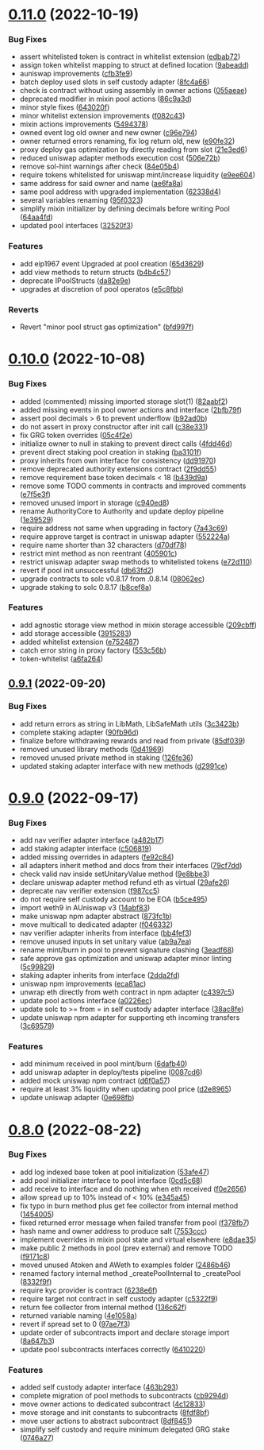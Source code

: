 # [0.11.0](https://github.com/rigoblock/v3-contracts/compare/v0.10.0...v0.11.0) (2022-10-19)


### Bug Fixes

* assert whitelisted token is contract in whitelist extension ([edbab72](https://github.com/rigoblock/v3-contracts/commit/edbab7258f930a08410432e848c40b34c78d4b08))
* assign token whitelist mapping to struct at defined location ([9abeadd](https://github.com/rigoblock/v3-contracts/commit/9abeadda6670573aef9a0915b3ae012fb940a63a))
* auniswap improvements ([cfb3fe9](https://github.com/rigoblock/v3-contracts/commit/cfb3fe9d5b4fa2552de759654bd455b8963a3790))
* batch deploy used slots in self custody adapter ([8fc4a66](https://github.com/rigoblock/v3-contracts/commit/8fc4a661283dc955713988e87051785036a54334))
* check is contract without using assembly in owner actions ([055aeae](https://github.com/rigoblock/v3-contracts/commit/055aeaecf522c9f249861f1ceb207de323411e44))
* deprecated modifier in mixin pool actions ([86c9a3d](https://github.com/rigoblock/v3-contracts/commit/86c9a3da0ddd4664096d15c020eca6953ab17336))
* minor style fixes ([643020f](https://github.com/rigoblock/v3-contracts/commit/643020fb14042f49a188854f30abeab4689d35a5))
* minor whitelist extension improvements ([f082c43](https://github.com/rigoblock/v3-contracts/commit/f082c43749a78cddaab83dbf397541668bf7605a))
* mixin actions improvements ([5494378](https://github.com/rigoblock/v3-contracts/commit/549437870f6f243a3c85751fb679bf1f7200b2b3))
* owned event log old owner and new owner ([c96e794](https://github.com/rigoblock/v3-contracts/commit/c96e79499b8cbd4f6f7dd9c907a26ad4d3fe29b9))
* owner returned errors renaming, fix log return old, new ([e90fe32](https://github.com/rigoblock/v3-contracts/commit/e90fe320f6d08f592eafdc4660fb0d78bfd756c2))
* proxy deploy gas optimization by directly reading from slot ([21e3ed6](https://github.com/rigoblock/v3-contracts/commit/21e3ed66227ebbcba9511e5cf770170d4098285b))
* reduced uniswap adapter methods execution cost ([506e72b](https://github.com/rigoblock/v3-contracts/commit/506e72b344c92463e5d3dee0098c86584d8c5c90))
* remove sol-hint warnings after check ([84e05b4](https://github.com/rigoblock/v3-contracts/commit/84e05b4114e30a3fb1b20db0219007adf7e986ab))
* require tokens whitelisted for uniswap mint/increase liquidity ([e9ee604](https://github.com/rigoblock/v3-contracts/commit/e9ee604370126e1b66c4461cf14a98028b69751b))
* same address for said owner and name ([ae6fa8a](https://github.com/rigoblock/v3-contracts/commit/ae6fa8a20b19d63aac9fe312f2b498fc4f1cb34e))
* same pool address with upgraded implementation ([62338d4](https://github.com/rigoblock/v3-contracts/commit/62338d45906d9feb2905cb35c1ca471c75e35a59))
* several variables renaming ([95f0323](https://github.com/rigoblock/v3-contracts/commit/95f0323f42833cc492aafe52ea989b16284b8f03))
* simplify mixin initializer by defining decimals before writing Pool ([64aa4fd](https://github.com/rigoblock/v3-contracts/commit/64aa4fd0b561fe0c22a6fcf3566480002b681f3f))
* updated pool interfaces ([32520f3](https://github.com/rigoblock/v3-contracts/commit/32520f3de37747e3a11fac68510f6e4943207e1c))


### Features

* add eip1967 event Upgraded at pool creation ([65d3629](https://github.com/rigoblock/v3-contracts/commit/65d36297ea9bca509fc62949367164987616811b))
* add view methods to return structs ([b4b4c57](https://github.com/rigoblock/v3-contracts/commit/b4b4c574fb12c950957e34a2893a5a8c9d21a2dd))
* deprecate IPoolStructs ([da82e9e](https://github.com/rigoblock/v3-contracts/commit/da82e9eb0e7f04008cc973eae0ac8b0842d44571))
* upgrades at discretion of pool operatos ([e5c8fbb](https://github.com/rigoblock/v3-contracts/commit/e5c8fbb26ab131603e2feb850b3be624e5c11608))


### Reverts

* Revert "minor pool struct gas optimization" ([bfd997f](https://github.com/rigoblock/v3-contracts/commit/bfd997fb71c89129a9917d4cb40369854f16de91))



# [0.10.0](https://github.com/rigoblock/v3-contracts/compare/v0.9.1...v0.10.0) (2022-10-08)


### Bug Fixes

* added (commented) missing imported storage slot(1) ([82aabf2](https://github.com/rigoblock/v3-contracts/commit/82aabf27943e529a5608ca3672b3683ae020292b))
* added missing events in pool owner actions and interface ([2bfb79f](https://github.com/rigoblock/v3-contracts/commit/2bfb79f3d84d7af104cd9508ac5be764e26aa62d))
* assert pool decimals > 6 to prevent underflow ([b92ad0b](https://github.com/rigoblock/v3-contracts/commit/b92ad0bfc1aa1a33fcfabb0798c5255f9ec61330))
* do not assert in proxy constructor after init call ([c38e331](https://github.com/rigoblock/v3-contracts/commit/c38e3315084232a0084c71bf39a6e3596f15519e))
* fix GRG token overrides ([05c4f2e](https://github.com/rigoblock/v3-contracts/commit/05c4f2ed5427092728a82bbbfd3279aaccf050af))
* initialize owner to null in staking to prevent direct calls ([4fdd46d](https://github.com/rigoblock/v3-contracts/commit/4fdd46d8bf85c35e2a023e89afd8b62270653ffb))
* prevent direct staking pool creation in staking ([ba3101f](https://github.com/rigoblock/v3-contracts/commit/ba3101ff7ce9495050140092f4fea0216c752075))
* proxy inherits from own interface for consistency ([dd91970](https://github.com/rigoblock/v3-contracts/commit/dd919706b65bd794f3401e39cf2038f99af12aa0))
* remove deprecated authority extensions contract ([2f9dd55](https://github.com/rigoblock/v3-contracts/commit/2f9dd559841c37da1bed17b696b6675cf5bdccbf))
* remove requirement base token decimals < 18 ([b439d9a](https://github.com/rigoblock/v3-contracts/commit/b439d9a15c587793bf53c38cfbe147b4ab7764a1))
* remove some TODO comments in contracts and improved comments ([e7f5e3f](https://github.com/rigoblock/v3-contracts/commit/e7f5e3f2d35dcdbbe46dc150d2d6307b767fe131))
* removed unused import in storage ([c940ed8](https://github.com/rigoblock/v3-contracts/commit/c940ed8d69b019cce343dac96b9d739f4b49cf78))
* rename AuthorityCore to Authority and update deploy pipeline ([1e39529](https://github.com/rigoblock/v3-contracts/commit/1e39529e8e9040b4a4f8c917195c3ea0d7e8c3d2))
* require address not same when upgrading in factory ([7a43c69](https://github.com/rigoblock/v3-contracts/commit/7a43c695cee843e545c15b87f92ba38d91b6a2a1))
* require approve target is contract in uniswap adapter ([552224a](https://github.com/rigoblock/v3-contracts/commit/552224ab3a25d8dda96155e897abcc134ed62fc2))
* require name shorter than 32 characters ([d70df78](https://github.com/rigoblock/v3-contracts/commit/d70df783bab65a0db4a780cd7e66669e31290b94))
* restrict mint method as non reentrant ([405901c](https://github.com/rigoblock/v3-contracts/commit/405901cac9569801accd5f399389c364f32ba9ef))
* restrict uniswap adapter swap methods to whitelisted tokens ([e72d110](https://github.com/rigoblock/v3-contracts/commit/e72d110b87f23ffd63fcac6dc34f439c462ed05c))
* revert if pool init unsuccessful ([db63fd2](https://github.com/rigoblock/v3-contracts/commit/db63fd255130b1e3cac9f75a4085112de458dc41))
* upgrade contracts to solc v0.8.17 from .0.8.14 ([08062ec](https://github.com/rigoblock/v3-contracts/commit/08062ecb69300c5b660cb40eaa0faf956545c9c5))
* upgrade staking to solc 0.8.17 ([b8cef8a](https://github.com/rigoblock/v3-contracts/commit/b8cef8a229136e134b1d551d8dc50d9a17d78572))


### Features

* add agnostic storage view method in mixin storage accessible ([209cbff](https://github.com/rigoblock/v3-contracts/commit/209cbff46886d6540df88fee9347cf259d2eda65))
* add storage accessible ([3915283](https://github.com/rigoblock/v3-contracts/commit/3915283d31fd50c7d94710a1fa0150ef8ed2165d))
* added whitelist extension ([e752487](https://github.com/rigoblock/v3-contracts/commit/e752487a287749079028493398aba5302c1f1d0b))
* catch error string in proxy factory ([553c56b](https://github.com/rigoblock/v3-contracts/commit/553c56b43864a1e018eae9a719b8d669fac4b0c9))
* token-whitelist ([a6fa264](https://github.com/rigoblock/v3-contracts/commit/a6fa26482394f19760b5a862e1da00c7108a829b))



## [0.9.1](https://github.com/rigoblock/v3-contracts/compare/v0.9.0...v0.9.1) (2022-09-20)


### Bug Fixes

* add return errors as string in LibMath, LibSafeMath utils ([3c3423b](https://github.com/rigoblock/v3-contracts/commit/3c3423be9d1b2ae66cde3f7aaed49a4177977728))
* complete staking adapter ([90fb96d](https://github.com/rigoblock/v3-contracts/commit/90fb96d7523b9884cf885aba3efe8eba47ef83ec))
* finalize before withdrawing rewards and read from private ([85df039](https://github.com/rigoblock/v3-contracts/commit/85df0396be1f24d0c3e7a1184baf77ca801711e1))
* removed unused library methods ([0d41969](https://github.com/rigoblock/v3-contracts/commit/0d41969735218a8939c274229230a57d5cf96070))
* removed unused private method in staking ([126fe36](https://github.com/rigoblock/v3-contracts/commit/126fe36d22952bb8b95f8311d41c075ef5cdb04e))
* updated staking adapter interface with new methods ([d2991ce](https://github.com/rigoblock/v3-contracts/commit/d2991ce7941d78537736b51521f0639eff14a1f7))



# [0.9.0](https://github.com/rigoblock/v3-contracts/compare/v0.8.0...v0.9.0) (2022-09-17)


### Bug Fixes

* add nav verifier adapter interface ([a482b17](https://github.com/rigoblock/v3-contracts/commit/a482b17c7ae942006b38daa3da08ac0172a03f97))
* add staking adapter interface ([c506819](https://github.com/rigoblock/v3-contracts/commit/c506819839701a0ecd04e6def94596ad1f9db5d9))
* added missing overrides in adapters ([fe92c84](https://github.com/rigoblock/v3-contracts/commit/fe92c847fafec1a66a0695b294ca111706c40b58))
* all adapters inherit method and docs from their interfaces ([79cf7dd](https://github.com/rigoblock/v3-contracts/commit/79cf7dd8b747c9fb0a55738f5808bed9b3106b11))
* check valid nav inside setUnitaryValue method ([9e8bbe3](https://github.com/rigoblock/v3-contracts/commit/9e8bbe3ce8de68e786d3dc7fbbdc945bbfe62433))
* declare uniswap adapter method refund eth as virtual ([29afe26](https://github.com/rigoblock/v3-contracts/commit/29afe26eefdd3a05775f66f24ed17195f6061040))
* deprecate nav verifier extension ([f987cc5](https://github.com/rigoblock/v3-contracts/commit/f987cc5c652c66c7a59c5d8f271ea257e687151c))
* do not require self custody account to be EOA ([b5ce495](https://github.com/rigoblock/v3-contracts/commit/b5ce495d4b52120323ecc08e575e2acba3cca611))
* import weth9 in AUniswap v3 ([14abf83](https://github.com/rigoblock/v3-contracts/commit/14abf83a8729b48f030ddb2ba894e9d43e1435f6))
* make uniswap npm adapter abstract ([873fc1b](https://github.com/rigoblock/v3-contracts/commit/873fc1b2a42acdb7b41667b7addf5c467efc4b41))
* move multicall to dedicated adapter ([f046332](https://github.com/rigoblock/v3-contracts/commit/f046332ba71c3b43b74caf77bc40074c4eb41c16))
* nav verifier adapter inherits from interface ([bb4fef3](https://github.com/rigoblock/v3-contracts/commit/bb4fef3ba1d042b3d3631399c23076339edc9d94))
* remove unused inputs in set unitary value ([ab9a7ea](https://github.com/rigoblock/v3-contracts/commit/ab9a7eaf89befd80c50ad74d322348769127ebd0))
* rename mint/burn in pool to prevent signature clashing ([3eadf68](https://github.com/rigoblock/v3-contracts/commit/3eadf68b2660566efab8903c600ca550caad9fe9))
* safe approve gas optimization and uniswap adapter minor linting ([5c99829](https://github.com/rigoblock/v3-contracts/commit/5c99829d54545024f46b0a61f8301c80ab3e5307))
* staking adapter inherits from interface ([2dda2fd](https://github.com/rigoblock/v3-contracts/commit/2dda2fd4de384e0f317d3f1dc5af905cc5d974a2))
* uniswap npm improvements ([eca81ac](https://github.com/rigoblock/v3-contracts/commit/eca81acedaac50f09ccc9b7ea7c25d1c5aaa0c54))
* unwrap eth directly from weth contract in npm adapter ([c4397c5](https://github.com/rigoblock/v3-contracts/commit/c4397c543d93068fe747bd5b2452cde43b205c02))
* update pool actions interface ([a0226ec](https://github.com/rigoblock/v3-contracts/commit/a0226ecde4b72abcb8a121413e4fa80a4b84e74a))
* update solc to >= from = in self custody adapter interface ([38ac8fe](https://github.com/rigoblock/v3-contracts/commit/38ac8fe7dab6fe09989d76d68327c61d7e95c631))
* update uniswap npm adapter for supporting eth incoming transfers ([3c69579](https://github.com/rigoblock/v3-contracts/commit/3c695798c6ea8525e89ef22fcbf1d3b1a56d0cb9))


### Features

* add minimum received in pool mint/burn ([6dafb40](https://github.com/rigoblock/v3-contracts/commit/6dafb40329069b3d3e89bef269258c7fb991899a))
* add uniswap adapter in deploy/tests pipeline ([0087cd6](https://github.com/rigoblock/v3-contracts/commit/0087cd68f8b0aca04d0967ef49d188f57ac6b98f))
* added mock uniswap npm contract ([d6f0a57](https://github.com/rigoblock/v3-contracts/commit/d6f0a578e2351bea74ca6531e59f51e934342e68))
* require at least 3% liquidity when updating pool price ([d2e8965](https://github.com/rigoblock/v3-contracts/commit/d2e8965944d54af83caedc1e767a469a1d5c2734))
* update uniswap adapter ([0e698fb](https://github.com/rigoblock/v3-contracts/commit/0e698fb302d0bebd801a1a9594cc288bfa1e695b))



# [0.8.0](https://github.com/rigoblock/v3-contracts/compare/v0.7.0...v0.8.0) (2022-08-22)


### Bug Fixes

* add log indexed base token at pool initialization ([53afe47](https://github.com/rigoblock/v3-contracts/commit/53afe47b7d21f10cd8d92fe761d437d05dc38b5c))
* add pool initializer interface to pool interface ([0cd5c68](https://github.com/rigoblock/v3-contracts/commit/0cd5c68d2a83a910d2c11b3408c278a07d5dc133))
* add receive to interface and do nothing when eth received ([f0e2656](https://github.com/rigoblock/v3-contracts/commit/f0e26565ad5bd5c2203faf18b0e5dd5677cf1849))
* allow spread up to 10% instead of < 10% ([e345a45](https://github.com/rigoblock/v3-contracts/commit/e345a45121ef9763dd481e845212ee49d4063b52))
* fix typo in burn method plus get fee collector from internal method ([1454005](https://github.com/rigoblock/v3-contracts/commit/14540052e17c2dc2b57db6b937e3fa5cc006fd88))
* fixed returned error message when failed transfer from pool ([f378fb7](https://github.com/rigoblock/v3-contracts/commit/f378fb76df8f176a9119f3433a5563e3a0c4d880))
* hash name and owner address to produce salt ([7553ccc](https://github.com/rigoblock/v3-contracts/commit/7553cccbde8b7814a5907d2697d91f0322e7dc7d))
* implement overrides in mixin pool state and virtual elsewhere ([e8dae35](https://github.com/rigoblock/v3-contracts/commit/e8dae35ab4c303df236f5845de607b9c157139e3))
* make public 2 methods in pool (prev external) and remove TODO ([f9171c8](https://github.com/rigoblock/v3-contracts/commit/f9171c8d63145398671c46db6d912d3c2df3b1e6))
* moved unused Atoken and AWeth to examples folder ([2486b46](https://github.com/rigoblock/v3-contracts/commit/2486b46a7e0de50b0bfe52e8b1dc5a010954d3b0))
* renamed factory internal method _createPoolInternal to _createPool ([8332f9f](https://github.com/rigoblock/v3-contracts/commit/8332f9f5aade330e0be5e1030a7f6bf369cf4d56))
* require kyc provider is contract ([6238e6f](https://github.com/rigoblock/v3-contracts/commit/6238e6f7eb771ca8879f30b7ef41ca0f252c4e4d))
* require target not contract in self custody adapter ([c5322f9](https://github.com/rigoblock/v3-contracts/commit/c5322f9c49143f7bdcaebcb0d20c3cadb3706429))
* return fee collector from internal method ([136c62f](https://github.com/rigoblock/v3-contracts/commit/136c62f1819fe6dba4981ecf792abd47f5c0b1d0))
* returned variable naming ([4e1058a](https://github.com/rigoblock/v3-contracts/commit/4e1058ad5bc46750a82ff7116208cb8162e31c9f))
* revert if spread set to 0 ([97ae7f3](https://github.com/rigoblock/v3-contracts/commit/97ae7f3d19e538f788002a6cde64d7949e7c3e59))
* update order of subcontracts import and declare storage import ([8a647b3](https://github.com/rigoblock/v3-contracts/commit/8a647b3430cddbdde9c48b8e647f5f5d1a113617))
* update pool subcontracts interfaces correctly ([6410220](https://github.com/rigoblock/v3-contracts/commit/6410220ddad288851289fe693ab72ef96347e438))


### Features

* added self custody adapter interface ([463b293](https://github.com/rigoblock/v3-contracts/commit/463b29339487320e2cd8969c469ce9dc5096009f))
* complete migration of pool methods to subcontracts ([cb9294d](https://github.com/rigoblock/v3-contracts/commit/cb9294d0ee957c244d04437d0edd32c84fce6fcb))
* move owner actions to dedicated subcontract ([4c12833](https://github.com/rigoblock/v3-contracts/commit/4c12833a6d6af318d155ccafbe728a9277d3bc0a))
* move storage and init constants to subcontracts ([8fdf8bf](https://github.com/rigoblock/v3-contracts/commit/8fdf8bfd7f4f749b9adac6050ff2eb4ceedd798e))
* move user actions to abstract subcontract ([8df8451](https://github.com/rigoblock/v3-contracts/commit/8df845111a07e85721de5b3e7f1de36b776d8c76))
* simplify self custody and require minimum delegated GRG stake ([0746a27](https://github.com/rigoblock/v3-contracts/commit/0746a27dc1f7ea676356e87347d1f4e782995c3d))



